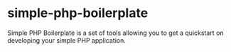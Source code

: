 simple-php-boilerplate
======================

Simple PHP Boilerplate is a set of tools allowing you to get a quickstart on developing your simple PHP application.
